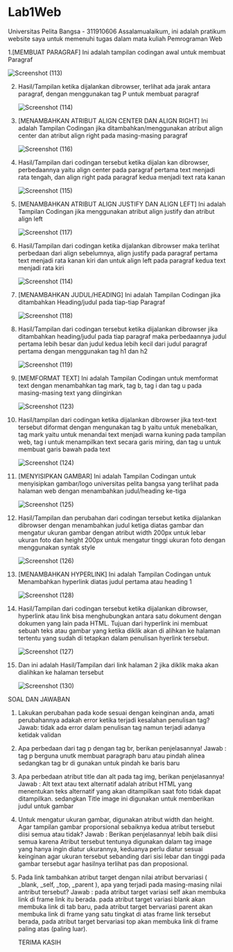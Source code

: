# Lab1Web
Universitas Pelita Bangsa - 311910606
Assalamualaikum, ini adalah pratikum website saya untuk memenuhi tugas dalam mata kuliah Pemrograman Web 

1.[MEMBUAT PARAGRAF] Ini adalah tampilan codingan awal untuk membuat Paragraf

  ![Screenshot (113)](https://user-images.githubusercontent.com/59770620/112502665-d6ad9400-8dbc-11eb-95a0-fa18ddcb2e88.png)

2. Hasil/Tampilan ketika dijalankan dibrowser, terlihat ada jarak antara paragraf, dengan menggunakan tag P untuk membuat paragraf

   ![Screenshot (114)](https://user-images.githubusercontent.com/59770620/112503445-81be4d80-8dbd-11eb-988f-bfe6f73707af.png)

3. [MENAMBAHKAN ATRIBUT ALIGN CENTER DAN ALIGN RIGHT]  Ini adalah Tampilan Codingan jika ditambahkan/menggunakan atribut align center dan atribut align right pada masing-masing    paragraf 

   ![Screenshot (116)](https://user-images.githubusercontent.com/59770620/112503856-da8de600-8dbd-11eb-9089-a0914f243af7.png)

4. Hasil/Tampilan dari codingan tersebut ketika dijalan kan dibrowser, perbedaannya yaitu align center pada paragraf pertama text menjadi rata tengah, dan align right pada          paragraf kedua menjadi text rata kanan

   ![Screenshot (115)](https://user-images.githubusercontent.com/59770620/112504323-3f494080-8dbe-11eb-8faa-f08934329e13.png)

5. [MENAMBAHKAN ATRIBUT ALIGN JUSTIFY DAN ALIGN LEFT] Ini adalah Tampilan Codingan jika menggunakan atribut align justify dan atribut align left

   ![Screenshot (117)](https://user-images.githubusercontent.com/59770620/112505199-21c8a680-8dbf-11eb-840e-715828b2a31f.png)

6. Hasil/Tampilan dari codingan ketika dijalankan dibrowser maka terlihat perbedaan dari align sebelumnya, align justify pada paragraf pertama text menjadi rata kanan kiri dan      untuk align left pada paragraf kedua text menjadi rata kiri

   ![Screenshot (114)](https://user-images.githubusercontent.com/59770620/112505344-46bd1980-8dbf-11eb-9fc1-d555434bfaec.png)

7. [MENAMBAHKAN JUDUL/HEADING] Ini adalah Tampilan Codingan jika ditambahkan Heading/judul pada tiap-tiap Paragraf

   ![Screenshot (118)](https://user-images.githubusercontent.com/59770620/112505995-e7133e00-8dbf-11eb-870f-700e93e0e7bd.png)

8. Hasil/Tampilan dari codingan tersebut ketika dijalankan dibrowser jika ditambahkan heading/judul pada tiap paragraf maka perbedaannya judul pertama lebih besar dan judul        kedua lebih kecil dari judul paragraf pertama dengan menggunakan tag h1 dan h2

   ![Screenshot (119)](https://user-images.githubusercontent.com/59770620/112506565-7a4c7380-8dc0-11eb-9ffb-24af69c55cac.png)

9. [MEMFORMAT TEXT] Ini adalah Tampilan Codingan untuk memformat text dengan menambahkan tag mark, tag b, tag i dan tag u pada masing-masing text yang diinginkan
   
   ![Screenshot (123)](https://user-images.githubusercontent.com/59770620/112507640-66edd800-8dc1-11eb-91de-0b93fc40d2df.png)
   
10. Hasil/tampilan dari codingan ketika dijalankan dibrowser jika text-text tersebut diformat dengan mengunakan tag b yaitu untuk menebalkan, tag mark yaitu untuk menandai text     menjadi warna kuning pada tampilan web, tag i untuk menampilkan text secara garis miring, dan tag u untuk membuat garis bawah pada text 

    ![Screenshot (124)](https://user-images.githubusercontent.com/59770620/112508089-d1067d00-8dc1-11eb-8697-f6354fc817e5.png)
   
11. [MENYISIPKAN GAMBAR] Ini adalah  Tampilan Codingan untuk menyisipkan gambar/logo universitas pelita bangsa yang terlihat pada halaman web dengan menambahkan judul/heading       ke-tiga
    
    ![Screenshot (125)](https://user-images.githubusercontent.com/59770620/112509239-dca67380-8dc2-11eb-80d9-e519e43010e8.png)
    
12. Hasil/Tampilan dan perubahan dari codingan tersebut ketika dijalankan dibrowser dengan menambahkan judul ketiga diatas gambar dan mengatur ukuran gambar dengan atribut width     200px untuk lebar ukuran foto dan height 200px untuk mengatur tinggi ukuran foto dengan menggunakan syntak style

    ![Screenshot (126)](https://user-images.githubusercontent.com/59770620/112509950-8b4ab400-8dc3-11eb-9f8f-e0c7811f8ab6.png)
   
13. [MENAMBAHKAN HYPERLINK] Ini adalah Tampilan Codingan untuk Menambahkan hyperlink diatas judul pertama atau heading 1
    
    ![Screenshot (128)](https://user-images.githubusercontent.com/59770620/112510322-e67ca680-8dc3-11eb-967e-d2ec51ccf072.png)
    
14. Hasil/Tampilan dari codingan tersebut ketika dijalankan dibrowser, hyperlink atau link bisa menghubungkan antara satu dokument dengan dokumen yang lain pada HTML. Tujuan         dari hyperlink ini membuat sebuah teks atau gambar yang ketika diklik akan di alihkan ke halaman tertentu yang sudah di tetapkan dalam penulisan hyerlink tersebut.

    ![Screenshot (127)](https://user-images.githubusercontent.com/59770620/112510920-81758080-8dc4-11eb-851d-8cce63d61e51.png)
    
15. Dan ini adalah Hasil/Tampilan dari link halaman 2 jika diklik maka akan dialihkan ke halaman tersebut

    ![Screenshot (130)](https://user-images.githubusercontent.com/59770620/112511277-daddaf80-8dc4-11eb-90e9-a59260e98dbe.png)
    
SOAL DAN JAWABAN

1. Lakukan perubahan pada kode sesuai dengan keinginan anda, amati perubahannya adakah error ketika terjadi kesalahan penulisan tag? Jawab: tidak ada error dalam penulisan tag      namun terjadi adanya ketidak validan

2. Apa perbedaan dari tag p dengan tag br, berikan penjelasannya! Jawab : tag p berguna unutk membuat paragraph baru atau pindah alinea sedangkan tag br di gunakan untuk pindah    ke baris baru

3. Apa perbedaan atribut title dan alt pada tag img, berikan penjelasannya! Jawab : Alt text atau text alternatif adalah atribut HTML yang menentukan teks alternatif yang akan      ditampilkan saat foto tidak dapat ditampilkan. sedangkan Title image ini digunakan untuk memberikan judul untuk gambar 

4. Untuk mengatur ukuran gambar, digunakan atribut width dan height. Agar tampilan gambar
   proporsional sebaiknya kedua atribut tersebut diisi semua atau tidak? Jawab : Berikan penjelasannya! lebih baik diisi semua karena Atribut tersebut tentunya digunakan dalam      tag image yang hanya ingin diatur ukurannya, keduanya perlu diatur sesuai keinginan agar ukuran tersebut sebanding dari sisi lebar dan tinggi pada gambar tersebut agar          hasilnya terlihat pas dan proposional.

5. Pada link tambahkan atribut target dengan nilai atribut bervariasi ( _blank, _self, _top,
   _parent ), apa yang terjadi pada masing-masing nilai antribut tersebut? Jawab : pada atribut target variasi self akan membuka link di frame link itu berada. pada atribut        target variasi blank akan membuka link di tab baru, pada atribut target bervariasi parent akan membuka link di frame yang satu tingkat di atas frame link tersebut berada,        pada atribut target bervariasi top akan membuka link di frame paling atas (paling luar).
   
   TERIMA KASIH






